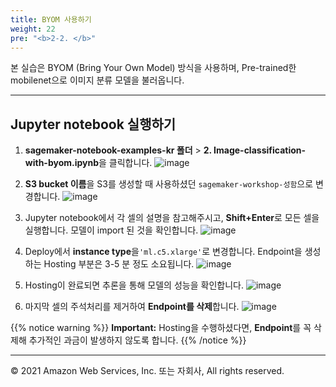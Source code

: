 ```yaml
---
title: BYOM 사용하기
weight: 22
pre: "<b>2-2. </b>"
---
```


본 실습은 BYOM (Bring Your Own Model) 방식을 사용하며, Pre-trained한 mobilenet으로 이미지 분류 모델을 불러옵니다.

---

## Jupyter notebook 실행하기

1. **sagemaker-notebook-examples-kr 폴더** > **2. Image-classification-with-byom.ipynb**을 클릭합니다.
![image](/images/20_notebook/20_pre-trained/pt-notebook.png)

2. **S3 bucket 이름**을 S3를 생성할 때 사용하셨던 `sagemaker-workshop-성함`으로 변경합니다.
![image](/images/20_notebook/20_pre-trained/replace.png)

3. Jupyter notebook에서 각 셀의 설명을 참고해주시고, **Shift+Enter**로 모든 셀을 실행합니다. 모델이 import 된 것을 확인합니다.
![image](/images/20_notebook/20_pre-trained/result.png)

4. Deploy에서 **instance type**을`'ml.c5.xlarge'`로 변경합니다. Endpoint을 생성하는 Hosting 부분은 3-5 분 정도 소요됩니다. 
![image](/images/20_notebook/20_pre-trained/deploy.png)

5. Hosting이 완료되면 추론을 통해 모델의 성능을 확인합니다.
![image](/images/20_notebook/20_pre-trained/hosting.png)

6. 마지막 셀의 주석처리를 제거하여 **Endpoint를 삭제**합니다.
![image](/images/20_notebook/20_pre-trained/delete-endpoint.png)

{{% notice warning %}}
**Important:** Hosting을 수행하셨다면, **Endpoint**를 꼭 삭제해 추가적인 과금이 발생하지 않도록 합니다.
{{% /notice %}}

---

© 2021 Amazon Web Services, Inc. 또는 자회사, All rights reserved.
